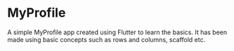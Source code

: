 # MyProfile
A simple MyProfile app created using Flutter to learn the basics. It has been made using basic concepts such as rows and columns, scaffold etc. 
